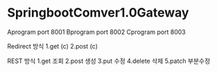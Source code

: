 ﻿# SpringbootComver1.0Gateway


Aprogram port 8001
Bprogram port 8002
Cprogram port 8003

Redirect 방식 
1.get (c)
2.post (c)

REST 방식
1.get 조회
2.post 생성
3.put 수정
4.delete 삭제
5.patch 부분수정


